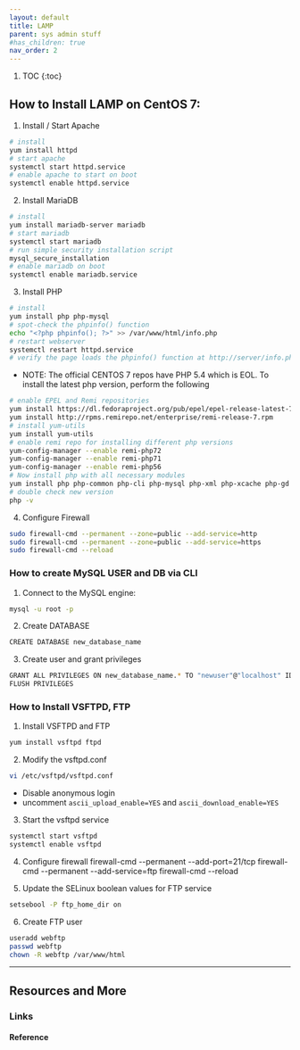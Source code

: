 ```yaml
---
layout: default
title: LAMP
parent: sys admin stuff
#has_children: true
nav_order: 2
---
```


1. TOC
{:toc}

## How to Install LAMP on CentOS 7:
1. Install / Start Apache
```bash
# install 
yum install httpd
# start apache
systemctl start httpd.service
# enable apache to start on boot
systemctl enable httpd.service
```
2. Install MariaDB
```bash
# install
yum install mariadb-server mariadb
# start mariadb
systemctl start mariadb
# run simple security installation script
mysql_secure_installation
# enable mariadb on boot
systemctl enable mariadb.service
```
3. Install PHP
```bash
# install
yum install php php-mysql
# spot-check the phpinfo() function
echo "<?php phpinfo(); ?>" >> /var/www/html/info.php
# restart webserver
systemctl restart httpd.service
# verify the page loads the phpinfo() function at http://server/info.php
```
  - NOTE: The official CENTOS 7 repos have PHP 5.4 which is EOL. To install the latest php version, perform the following
```bash
# enable EPEL and Remi repositories
yum install https://dl.fedoraproject.org/pub/epel/epel-release-latest-7.noarch.rpm
yum install http://rpms.remirepo.net/enterprise/remi-release-7.rpm
# install yum-utils
yum install yum-utils
# enable remi repo for installing different php versions
yum-config-manager --enable remi-php72
yum-config-manager --enable remi-php71
yum-config-manager --enable remi-php56
# Now install php with all necessary modules
yum install php php-common php-cli php-mysql php-xml php-xcache php-gd php-mbstring
# double check new version
php -v
```
4. Configure Firewall
```bash
sudo firewall-cmd --permanent --zone=public --add-service=http 
sudo firewall-cmd --permanent --zone=public --add-service=https
sudo firewall-cmd --reload
```

### How to create MySQL USER and DB via CLI
1. Connect to the MySQL engine:
```bash
mysql -u root -p
```
2. Create DATABASE
```bash
CREATE DATABASE new_database_name
```
3. Create user and grant privileges 
```bash
GRANT ALL PRIVILEGES ON new_database_name.* TO "newuser"@"localhost" IDENTIFIED BY "password123"
FLUSH PRIVILEGES
```

### How to Install VSFTPD, FTP
1. Install VSFTPD and FTP
```bash
yum install vsftpd ftpd
```
2. Modify the vsftpd.conf
```bash
vi /etc/vsftpd/vsftpd.conf
```
  - Disable anonymous login
  - uncomment `ascii_upload_enable=YES` and `ascii_download_enable=YES`
3. Start the vsftpd service
```bash
systemctl start vsftpd
systemctl enable vsftpd
```
4. Configure firewall 
firewall-cmd --permanent --add-port=21/tcp
firewall-cmd --permanent --add-service=ftp
firewall-cmd --reload

5. Update the SELinux boolean values for FTP service
```bash
setsebool -P ftp_home_dir on
```
6. Create FTP user
```bash
useradd webftp
passwd webftp 
chown -R webftp /var/www/html
```

---

## Resources and More
### Links
#### Reference


